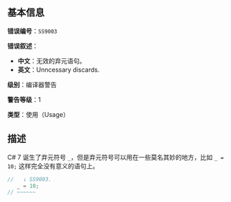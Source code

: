 ## 基本信息

**错误编号**：`SS9003`

**错误叙述**：

* **中文**：无效的弃元语句。
* **英文**：Unncessary discards.

**级别**：编译器警告

**警告等级**：1

**类型**：使用（Usage）

## 描述

C# 7 诞生了弃元符号 `_`，但是弃元符号可以用在一些莫名其妙的地方，比如 `_ = 10;` 这样完全没有意义的语句上。

```csharp
//   ↓ SS9003.
   _ = 10;
// ~~~~~~
```